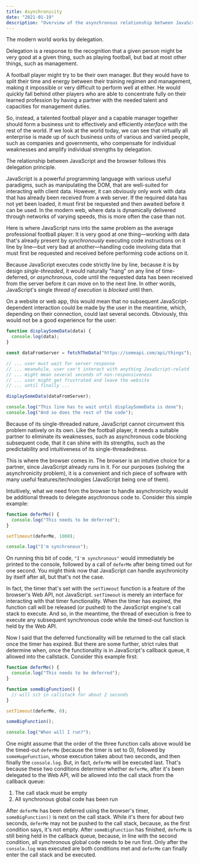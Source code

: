 ```yaml
---
title: Asynchronicity
date: "2021-01-19"
description: "Overview of the asynchronous relationship between JavaScript and the web"
---
```


The modern world works by delegation.

Delegation is a response to the recognition that a given person might be very good at a given thing, such as playing football, but bad at most other things, such as management.

A football player might try to be their own manager. But they would have to split their time and energy between their training regimen and management, making it impossible or very difficult to perform well at either. He would quickly fall behind other players who are able to concentrate fully on their learned profession by having a partner with the needed talent and capacities for management duties.

So, instead, a talented football player and a capable manager together should form a business unit to effectively and efficiently _interface_ with the rest of the world. If we look at the world today, we can see that virtually all enterprise is made up of such business units of various and variied people, such as companies and governments, who compensate for individual weaknesses and amplify individual strengths by delegation.

The relationship between JavaScript and the browser follows this delegation principle.

JavaScript is a powerful programming language with various useful paradigms, such as manipulating the DOM, that are well-suited for interacting with client data. However, it can obviously only work with data that has already been received from a web server. If the required data has not yet been loaded, it must first be requested and then awaited before it can be used. In the modern web, where data is dynamically delivered through networks of varying speeds, this is more often the case than not.

Here is where JavaScript runs into the same problem as the average professional football player: It is very good at one thing—working with data that's already present by _synchronously_ executing code instructions on it line by line—but very bad at another—handling code involving data that must first be requested and received before performing code actions on it.

Because JavaScript executes code strictly line by line, because it is by design _single-threaded_, it would naturally "hang" on any line of time-deferred, or _asynchronous_, code until the requested data has been received from the server before it can move on to the next line. In other words, JavaScript's single _thread of execution_ is _blocked_ until then.

On a website or web app, this would mean that no subsequent JavaScript-dependent interaction could be made by the user in the meantime, which, depending on their connection, could last several seconds. Obviously, this would not be a good experience for the user:

```javascript
function displaySomeData(data) {
  console.log(data);
}

const dataFromServer = fetchTheData("https://someapi.com/api/things");

// ... user must wait for server response
// ... meanwhile, user can't interact with anything JavaScript-relatd
// ... might mean several seconds of non-responsiveness
// ... user might get frustrated and leave the website
// ... until finally ...

displaySomeData(dataFromServer);

console.log("This line has to wait until displaySomeData is done");
console.log("And so does the rest of the code");
```

Because of its single-threaded nature, JavaScript cannot circumvent this problem natively on its own. Like the football player, it needs a suitable partner to eliminate its weaknesses, such as asynchronous code blocking subsequent code, that it can shine with its strengths, such as the predictability and intuitiveness of its single-threadedness.

This is where the browser comes in. The browser is an intutive choice for a partner, since JavaScript already runs in it. For our purposes (solving the asynchronicity problem), it is a convenient and rich piece of software with many useful features/technologies (JavaScript being one of them).

Intuitively, what we need from the browser to handle asynchronicity would be additional threads to delegate asychronous code to. Consider this simple example:

```javascript
function deferMe() {
  console.log("This needs to be deferred");
}

setTimeout(deferMe, 1000);

console.log("I'm synchronous");
```

On running this bit of code, `"I'm synchronous"` would immediately be printed to the console, followed by a call of `deferMe` after being timed out for one second. You might think now that JavaScript can handle asychronicity by itself after all, but that's not the case.

In fact, the timer that's set with the `setTimeout` function is a feature of the browser's Web API, not JavaScript. `setTimeout` is merely an interface for interacting with that timer functionality. When the timer has expired, the function call will be released (or pushed) to the JavaScript engine's call stack to execute. And so, in the meantime, the thread of execution is free to execute any subsequent synchronous code while the timed-out function is held by the Web API.

Now I said that the deferred functionality will be returned to the call stack once the timer has expired. But there are some further, strict rules that determine when, once the functionality is in JavaScript's callback queue, it allowed into the callstack. Consider this example first:

```javascript
function deferMe() {
  console.log("This needs to be deferred");
}

function someBigFunction() {
  // will sit in callstack for about 2 seconds
}

setTimeout(deferMe, 0);

someBigFunction();

console.log("When will I run?");
```

One might assume that the order of the three function calls above would be the timed-out `deferMe` (because the timer is set to 0), followed by `someHugeFunction`, whose execution takes about two seconds, and then finally the `console.log`. But, in fact, `deferMe` will be executed last. That's because these two conditions determine whether `deferMe`, after it's been delegated to the Web API, will be allowed into the call stack from the callback queue:

1. The call stack must be empty
2. All synchronous global code has been run

After `deferMe` has been deferred using the browser's timer, `someBigFunction()` is next on the call stack. While it's there for about two seconds, `deferMe` may not be pushed to the call stack, because, as the first condition says, it's not empty. After `someBigFunction` has finished, `deferMe` is still being held in the callback queue, because, in line with the second condition, all synchronous global code needs to be run first. Only after the `console.log` was executed are both conditions met and `deferMe` can finally enter the call stack and be executed.
